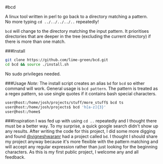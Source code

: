 #bcd

A linux tool written in perl to go back to a directory matching a pattern.  
No more typing `cd ../../../../..` repeatedly!

`bcd` will change to the directory matching the input pattern. It prioritises directories that are deeper in the tree (excluding the current directory) if there is more than one match.

###Install

```bash
git clone https://github.com/lime-green/bcd.git
cd bcd && source ./install.sh
```

No sudo privileges needed. 

###Usage
*Note:* The install script creates an alias `bd` for `bcd` so either command will work.
General usage is `bcd pattern`. The pattern is treated as a regex pattern, so use single quotes if it contains bash special characters.

```bash
user@host:/home/josh/projects/stuff/more_stuff$ bcd ts
user@host:/home/josh/projects$ bcd 'h[a-z]{3}'
user@host:/home$ 
```

###Inspiration
I was fed up with using `cd ..` repeatedly and I thought there must be a better way. To my surprise, a quick google search didn't show up any results. After writing the code for this project, I did some more digging and found [@vigneshwaranr](https://github.com/vigneshwaranr/bd) had a project called `bd`. I thought I should share my project anyway because it's more flexible with the pattern matching and will accept any regular expression rather than just looking for the beginning characters. As this is my first public project, I welcome any and all feedback.
